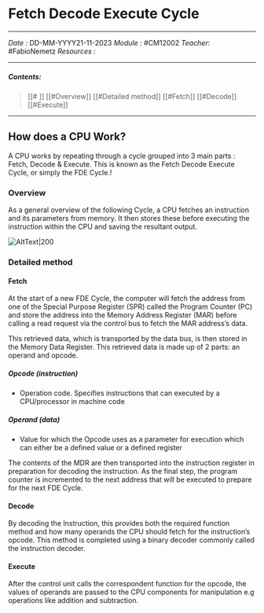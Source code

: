 # Fetch Decode Execute Cycle
---
*Date :* DD-MM-YYYY21-11-2023
*Module :* #CM12002
*Teacher*: #FabioNemetz 
*Resources :*

---
##### Contents: 
> [[# ]]  [[#Overview]]
> [[#Detailed method]]
> 	[[#Fetch]]
> 	[[#Decode]]
> 	[[#Execute]]
--- 


## How does a CPU Work? 

A CPU works by repeating through a cycle grouped into 3 main parts : Fetch, Decode & Execute. This is known as the Fetch Decode Execute Cycle, or simply the FDE Cycle.!

### Overview

As a general overview of the following Cycle, a CPU fetches an instruction and its parameters from memory. It then stores these before executing the instruction within the CPU and saving the resultant output. 

![AltText|200](https://lh7-eu.googleusercontent.com/PJDN0PFld_z5fyOsysxp8o2__W47AYmogT2oDsSxrhBmqqZjHRpyAWav3x06Lzh_mbG5Kci_WgbcdIoSv6Wh3P_2uyXd6YPokOKY5l7fzETzPD4rI1CLko7FVeoEepWMRfy_cOxKG41iFFOqJS1QdYk)

### Detailed method
#### Fetch

At the start of a new FDE Cycle, the computer will fetch the address from one of the Special Purpose Register (SPR) called the Program Counter (PC) and store the address into the Memory Address Register (MAR) before calling a read request via the control bus to fetch the MAR address’s data.

This retrieved data, which is transported by the data bus, is then stored in the Memory Data Register. This retrieved data is made up of 2 parts: an operand and opcode. 

  

##### Opcode (instruction)
- Operation code. Specifies instructions that can executed by a CPU/processor in machine code
##### Operand (data)
- Value for which the Opcode uses as a parameter for execution which can either be a defined value or a defined register

The contents of the MDR are then transported into the instruction register in preparation for decoding the instruction. As the final step, the program counter is incremented to the next address that will be executed to prepare for the next FDE Cycle.

  

#### Decode

  

By decoding the Instruction, this provides both the required function method and how many operands the CPU should fetch for the instruction’s opcode. This method is completed using a binary decoder commonly called the instruction decoder.

  

#### Execute

  

After the control unit calls the correspondent function for the opcode, the values of operands are passed to the CPU components for manipulation e.g operations like addition and subtraction.
